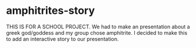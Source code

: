 # amphitrites-story
THIS IS FOR A SCHOOL PROJECT. We had to make an presentation about a greek god/goddess and my group chose amphitrite. I decided to make this to add an interactive story to our presentation.
